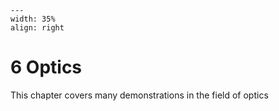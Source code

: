
```{figure} /figures/busy.png
---
width: 35%
align: right
```
# 6 Optics

This chapter covers many demonstrations in the field of optics